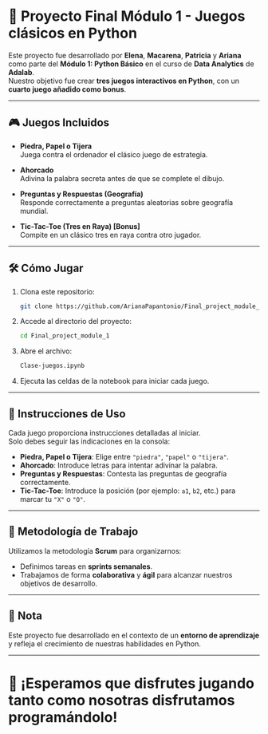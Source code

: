 # 🐍 Proyecto Final Módulo 1 - Juegos clásicos en Python 

Este proyecto fue desarrollado por **Elena**, **Macarena**, **Patricia** y **Ariana** como parte del **Módulo 1: Python Básico** en el curso de **Data Analytics** de **Adalab**.  
Nuestro objetivo fue crear **tres juegos interactivos en Python**, con un **cuarto juego añadido como bonus**.

---

## 🎮 Juegos Incluidos

- **Piedra, Papel o Tijera**  
  Juega contra el ordenador el clásico juego de estrategia.

- **Ahorcado**  
  Adivina la palabra secreta antes de que se complete el dibujo.

- **Preguntas y Respuestas (Geografía)**  
  Responde correctamente a preguntas aleatorias sobre geografía mundial.

- **Tic-Tac-Toe (Tres en Raya) [Bonus]**  
  Compite en un clásico tres en raya contra otro jugador.

---

## 🛠 Cómo Jugar

1. Clona este repositorio:
   ```bash
   git clone https://github.com/ArianaPapantonio/Final_project_module_1.git
   ```

2. Accede al directorio del proyecto:
   ```bash
   cd Final_project_module_1
   ```

3. Abre el archivo:
   ```bash
   Clase-juegos.ipynb
   ```

4. Ejecuta las celdas de la notebook para iniciar cada juego.

---

## 🎯 Instrucciones de Uso

Cada juego proporciona instrucciones detalladas al iniciar.  
Solo debes seguir las indicaciones en la consola:

- **Piedra, Papel o Tijera**: Elige entre `"piedra"`, `"papel"` o `"tijera"`.
- **Ahorcado**: Introduce letras para intentar adivinar la palabra.
- **Preguntas y Respuestas**: Contesta las preguntas de geografía correctamente.
- **Tic-Tac-Toe**: Introduce la posición (por ejemplo: `a1`, `b2`, etc.) para marcar tu `"X"` o `"O"`.

---

## 🧩 Metodología de Trabajo

Utilizamos la metodología **Scrum** para organizarnos:

- Definimos tareas en **sprints semanales**.
- Trabajamos de forma **colaborativa** y **ágil** para alcanzar nuestros objetivos de desarrollo.

---

## 📢 Nota

Este proyecto fue desarrollado en el contexto de un **entorno de aprendizaje** y refleja el crecimiento de nuestras habilidades en Python.

---

# 🚀 ¡Esperamos que disfrutes jugando tanto como nosotras disfrutamos programándolo!
